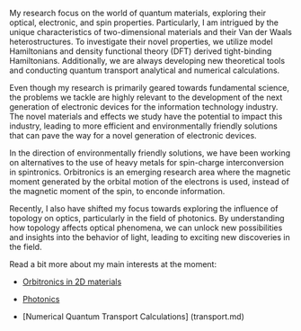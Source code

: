 


My research focus on the world of quantum materials, exploring their optical, electronic, and spin properties. Particularly, I am intrigued by the unique characteristics of two-dimensional materials and their Van der Waals heterostructures. To investigate their novel properties, we utilize model Hamiltonians and density functional theory (DFT) derived tight-binding Hamiltonians. Additionally, we are always developing new theoretical tools and conducting quantum transport analytical and numerical calculations.

Even though my research is primarily geared towards fundamental science, the problems we tackle are highly relevant to the development of the next generation of electronic devices for the information technology industry. The novel materials and effects we study have the potential to impact this industry, leading to more efficient and environmentally friendly solutions that can pave the way for a novel generation of electronic devices. 

In the direction of environmentally friendly solutions, we have been working on alternatives to the use of heavy metals for spin-charge interconversion in spintronics. Orbitronics is an emerging research area where the magnetic moment generated by the orbital motion of the electrons is used, instead of the magnetic moment of the spin, to enconde information.

Recently, I also have shifted my focus towards exploring the influence of topology on optics, particularly in the field of photonics. By understanding how topology affects optical phenomena, we can unlock new possibilities and insights into the behavior of light, leading to exciting new discoveries in the field.

Read a bit more about my main interests at the moment: 

* [Orbitronics in 2D materials](orbitronics.md)
 
* [Photonics](photonics.md)

* [Numerical Quantum Transport Calculations] (transport.md)